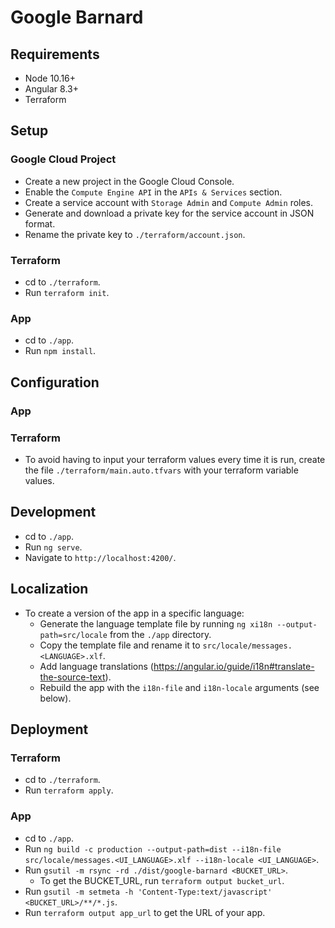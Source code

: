 # Google Barnard

## Requirements

* Node 10.16+
* Angular 8.3+
* Terraform

## Setup

### Google Cloud Project

* Create a new project in the Google Cloud Console.
* Enable the `Compute Engine API` in the `APIs & Services` section.
* Create a service account with `Storage Admin` and `Compute Admin` roles.
* Generate and download a private key for the service account in JSON format.
* Rename the private key to `./terraform/account.json`.

### Terraform

* cd to `./terraform`.
* Run `terraform init`.

### App

* cd to `./app`.
* Run `npm install`.

## Configuration

### App

### Terraform

* To avoid having to input your terraform values every time it is run, create the file `./terraform/main.auto.tfvars` with your terraform variable values.

## Development

* cd to `./app`.
* Run `ng serve`.
* Navigate to `http://localhost:4200/`.

## Localization

* To create a version of the app in a specific language:
  * Generate the language template file by running `ng xi18n --output-path=src/locale` from the `./app` directory.
  * Copy the template file and rename it to `src/locale/messages.<LANGUAGE>.xlf`.
  * Add language translations (https://angular.io/guide/i18n#translate-the-source-text).
  * Rebuild the app with the `i18n-file` and `i18n-locale` arguments (see below).

## Deployment

### Terraform

* cd to `./terraform`.
* Run `terraform apply`.

### App

* cd to `./app`.
* Run `ng build -c production --output-path=dist --i18n-file src/locale/messages.<UI_LANGUAGE>.xlf --i18n-locale <UI_LANGUAGE>`.
* Run `gsutil -m rsync -rd ./dist/google-barnard <BUCKET_URL>`.
  * To get the BUCKET_URL, run `terraform output bucket_url`.
* Run `gsutil -m setmeta -h 'Content-Type:text/javascript' <BUCKET_URL>/**/*.js`.
* Run `terraform output app_url` to get the URL of your app.
